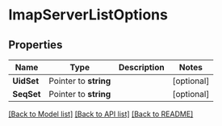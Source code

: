 # ImapServerListOptions

## Properties

Name | Type | Description | Notes
------------ | ------------- | ------------- | -------------
**UidSet** | Pointer to **string** |  | [optional] 
**SeqSet** | Pointer to **string** |  | [optional] 

[[Back to Model list]](../README#documentation-for-models) [[Back to API list]](../README#documentation-for-api-endpoints) [[Back to README]](../README)


